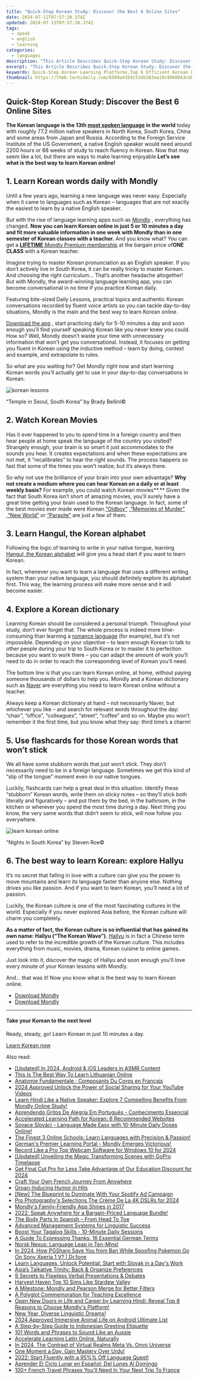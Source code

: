 ```yaml
---
title: "Quick-Step Korean Study: Discover the Best 6 Online Sites"
date: 2024-07-12T07:57:20.374Z
updated: 2024-07-13T07:57:20.374Z
tags:
  - speak
  - english
  - learning
categories:
  - languages
description: "This Article Describes Quick-Step Korean Study: Discover the Best 6 Online Sites"
excerpt: "This Article Describes Quick-Step Korean Study: Discover the Best 6 Online Sites"
keywords: Quick-Step Korean Learning Platforms,Top 6 Efficient Korean Language Websites,Ultimate Guide to Online Korean Studies,Comparing Effective Online Languages Resources for Korean,Essential Online Sites for Mastering the Korean Language,Best Online Korean Study Tools and Apps Reviewed,6 Leading Online Platforms for Faster Korean Learning
thumbnail: https://thmb.techidaily.com/6509a41b9c53db282ea10c9960943cd0bc0006742138202a2ce5d3d561a1baf2.jpg
---
```


## Quick-Step Korean Study: Discover the Best 6 Online Sites

 **The Korean language is the 13th [most spoken language](https://shop.mondly.com/affiliate.php?ACCOUNT=ATISTUDI&AFFILIATE=108875&PATH=https://www.mondly.com?AFFILIATE=108875) in the world** today with roughly 77.2 million native speakers in North Korea, South Korea, China and some areas from Japan and Russia. According to the Foreign Service Institute of the US Government, a native English speaker would need around 2200 hours or 88 weeks of study to reach fluency in Korean. Now that may seem like a lot, but there are ways to make learning enjoyable.**Let’s see what is the best way to learn Korean online!**

## 1\. Learn Korean words daily with Mondly

 Until a few years ago, learning a new language was never easy. Especially when it came to languages such as Korean – languages that are not exactly the easiest to learn by a native English speaker.

 But with the rise of language learning apps such as [Mondly](https://app.adjust.io/5ixfg4k?campaign=blog-post-id-3598&fallback=https%3A%2F%2Fapp.mondly.com?avangate%5Fsrc=blog-post-id-3598?mother%5Flang=en%5Fus?target%5Flang=ko&redirect%5Fandroid=https%3A%2F%2Fplay.google.com%2Fstore%2Fapps%2Fdetails%3Fid%3Dcom.atistudios.mondly.languages&redirect%5Fios=https%3A%2F%2Fitunes.apple.com%2Fapp%2Fid987873536&redirect%5Fmacos=https%3A%2F%2Fapp.mondly.com?avangate%5Fsrc=blog-post-id-3598?mother%5Flang=en%5Fus?target%5Flang=ko) , everything has changed. **Now you can learn Korean online in just 5 or 10 minutes a day and fit more valuable information in one week with Mondly than in one semester of Korean classes with a teacher.** And you know what? You can get a [**LIFETIME** Mondly Premium membership](https://app.adjust.io/5ixfg4k?campaign=blog-post-id-3598&fallback=https%3A%2F%2Fapp.mondly.com?avangate%5Fsrc=blog-post-id-3598?mother%5Flang=en%5Fus?target%5Flang=ko&redirect%5Fandroid=https%3A%2F%2Fplay.google.com%2Fstore%2Fapps%2Fdetails%3Fid%3Dcom.atistudios.mondly.languages&redirect%5Fios=https%3A%2F%2Fitunes.apple.com%2Fapp%2Fid987873536&redirect%5Fmacos=https%3A%2F%2Fapp.mondly.com?avangate%5Fsrc=blog-post-id-3598?mother%5Flang=en%5Fus?target%5Flang=ko) at the bargain price of**ONE CLASS** with a Korean teacher.

 Imagine trying to master Korean pronunciation as an English speaker. If you don’t actively live in South Korea, it can be really tricky to master Korean. And choosing the right curriculum… That’s another headache altogether! But with Mondly, the award-winning language learning app, you can become conversational in no time if you practice Korean daily.

 Featuring bite-sized Daily Lessons, practical topics and authentic Korean conversations recorded by fluent voice artists so you can tackle day-to-day situations, Mondly is the main and the best way to learn Korean online.

[Download the app](https://app.adjust.io/5ixfg4k?campaign=blog-post-id-3598&fallback=https%3A%2F%2Fapp.mondly.com?avangate%5Fsrc=blog-post-id-3598?mother%5Flang=en%5Fus?target%5Flang=ko&redirect%5Fandroid=https%3A%2F%2Fplay.google.com%2Fstore%2Fapps%2Fdetails%3Fid%3Dcom.atistudios.mondly.languages&redirect%5Fios=https%3A%2F%2Fitunes.apple.com%2Fapp%2Fid987873536&redirect%5Fmacos=https%3A%2F%2Fapp.mondly.com?avangate%5Fsrc=blog-post-id-3598?mother%5Flang=en%5Fus?target%5Flang=ko) , start practicing daily for 5-10 minutes a day and soon enough you’ll find yourself speaking Korean like you never knew you could. How so? Well, Mondly doesn’t waste your time with unnecessary information that won’t get you conversational. Instead, it focuses on getting you fluent in Korean using the inductive method – learn by doing, context and example, and extrapolate to rules.

 So what are you waiting for?‌ Get Mondly right now and start learning Korean words you’ll actually get to use in your day-to-day conversations in Korean.

![korean lessons](https://edge.mondly.com/blog/wp-content/uploads/2019/11/korean-lessons-1024x682.jpg "The Best Way To Learn Korean Online - 6 Brilliant Resources 2")

 “Temple in Seoul, South Korea” by Brady Bellini©

## 2\. Watch Korean Movies

 Has it ever happened to you to spend time in a foreign country and then hear people at home speak the language of the country you visited? Strangely enough, your brain is so smart it just accommodates to the sounds you hear. It creates expectations and when these expectations are not met, it “recalibrates” to hear the right sounds. The process happens so fast that some of the times you won’t realize, but it’s always there.

 So why not use the brilliance of your brain into your own advantage? **Why not create a medium where you can hear Korean on a daily or at least weekly basis?** For example, you could watch Korean movies**.** Given the fact that South Korea isn’t short of amazing movies, you’ll surely have a great time getting your brain used to the Korean language. In fact, some of the best movies ever made were Korean.[“Oldboy”](https://www.imdb.com/title/tt0364569/) ,[“Memories of Murder”](https://www.imdb.com/title/tt0353969/?ref%5F=nv%5Fsr%5F1?ref%5F=nv%5Fsr%5F1) ,[“New World”](https://www.imdb.com/title/tt2625030/?ref%5F=nv%5Fsr%5F4?ref%5F=nv%5Fsr%5F4) or [“Parasite”](https://www.imdb.com/title/tt6751668/?ref%5F=nv%5Fsr%5F1?ref%5F=nv%5Fsr%5F1) are just a few of them.

## 3\. Learn Hangul, the Korean alphabet

 Following the logic of learning to write in your native tongue, learning [Hangul, the Korean alphabet](https://shop.mondly.com/affiliate.php?ACCOUNT=ATISTUDI&AFFILIATE=108875&PATH=https://www.mondly.com?AFFILIATE=108875) will give you a head start if you want to learn Korean.

 In fact, whenever you want to learn a language that uses a different writing system than your native language, you should definitely explore its alphabet first. This way, the learning process will make more sense and it will become easier.

## 4\. Explore a Korean dictionary

 Learning Korean should be considered a personal triumph. Throughout your study, don’t ever forget that. The whole process is indeed more time-consuming than learning a [romance language](https://shop.mondly.com/affiliate.php?ACCOUNT=ATISTUDI&AFFILIATE=108875&PATH=https://www.mondly.com?AFFILIATE=108875) (for example), but it’s not impossible. Depending on your objective – to learn enough Korean to talk to other people during your trip to South Korea or to master it to perfection because you want to work there – you can adapt the amount of work you’ll need to do in order to reach the corresponding level of Korean you’ll need.

 The bottom line is that you can learn Korean online, at home, without paying someone thousands of dollars to help you. Mondly and a Korean dictionary such as [Naver](https://endic.naver.com/search.nhn?sLn=en&isOnlyViewEE=N&query=learn) are everything you need to learn Korean online without a teacher.

 Always keep a Korean dictionary at hand – not necessarily Naver, but whichever you like – and search for relevant words throughout the day: “chair”, “office”, “colleagues”, “street”, “coffee” and so on. Maybe you won’t remember it the first time, but you know what they say: third time’s a charm!

## 5\. Use flashcards for those Korean words that won’t stick

 We all have some stubborn words that just won’t stick. They don’t necessarily need to be in a foreign language. Sometimes we get this kind of “slip of the tongue” moment even in our native tongues.

 Luckily, flashcards can help a great deal in this situation. Identify these “stubborn” Korean words, write them on sticky notes – so they’ll stick both literally and figuratively – and put them by the bed, in the bathroom, in the kitchen or wherever you spend the most time during a day. Next thing you know, the very same words that didn’t seem to stick, will now follow you everywhere.

![learn korean online](https://edge.mondly.com/blog/wp-content/uploads/2019/11/learn-korean-online-1024x683.jpg "The Best Way To Learn Korean Online - 6 Brilliant Resources 3")

 “Nights in South Korea” by Steven Roe©

## 6\. The best way to learn Korean: explore Hallyu

 It’s no secret that falling in love with a culture can give you the power to move mountains and learn its language faster than anyone else. Nothing drives you like passion. And if you want to learn Korean, you’ll need a lot of passion.

 Luckily, the Korean culture is one of the most fascinating cultures in the world. Especially if you never explored Asia before, the Korean culture will charm you completely.

 **As a matter of fact, the Korean culture is so influential that has gained its own name: Hallyu (“The Korean Wave”).** [Hallyu](https://en.wikipedia.org/wiki/Korean%5FWave) is in fact a Chinese term used to refer to the incredible growth of the Korean culture. This includes everything from music, movies, drama, Korean cuisine to online games.

 Just look into it, discover the magic of Hallyu and soon enough you’ll love every minute of your Korean lessons with Mondly.

 And… that was it! Now you know what is the best way to learn Korean online.

* [Download Mondly](https://www.facebook.com/sharer/sharer.php?u=https%3A%2F%2Fwww.mondly.com%2Fblog%2Fthe-best-way-to-learn-korean-online-6-brilliant-resources%2F&t=The+Best+Way+to+Learn+Korean+Online+%E2%80%93+6+Brilliant+Resources "Share on Facebook")
* [Download Mondly](https://shop.mondly.com/affiliate.php?ACCOUNT=ATISTUDI&AFFILIATE=108875&PATH=https://www.mondly.com?AFFILIATE=108875)

---

#### **Take your Korean to the next level**

Ready, steady, go! Learn Korean in just 10 minutes a day.

[Learn Korean now](https://adjt.mondly.com/5ixfg4k?campaign=blog-post-id-3598&fallback=https%3A%2F%2Fapp.mondly.com%3Futm%5Fmedium%3Dblog%5Fblog-post-id-3598%26utm%5Fsource%3Dblog-post-id-3598&redirect%5Fmacos=https%3A%2F%2Fapp.mondly.com%3Futm%5Fmedium%3Dblog%5Fblog-post-id-3598%26utm%5Fsource%3Dblog-post-id-3598&redirect%5Fandroid=https%3A%2F%2Fplay.google.com%2Fstore%2Fapps%2Fdetails%3Fid%3Dcom.atistudios.mondly.languages%3Futm%5Fmedium%3Dblog%5Fblog-post-id-3598%26utm%5Fsource%3Dblog-post-id-3598&redirect%5Fios=https%3A%2F%2Fapps.apple.com%2Fapp%2Fapple-store%2Fid987873536%3Fpt%3D78954800%26ct%3Dblog-post-id-3598%26mt%3D8 "Learn Korean now")

<ins class="adsbygoogle"
     style="display:block"
     data-ad-format="autorelaxed"
     data-ad-client="ca-pub-7571918770474297"
     data-ad-slot="1223367746"></ins>



<ins class="adsbygoogle"
     style="display:block"
     data-ad-client="ca-pub-7571918770474297"
     data-ad-slot="8358498916"
     data-ad-format="auto"
     data-full-width-responsive="true"></ins>



<span class="atpl-alsoreadstyle">Also read:</span>
<div><ul>
<li><a href="https://facebook-record-videos.techidaily.com/updated-in-2024-android-and-ios-leaders-in-asmr-content/"><u>[Updated] In 2024, Android & iOS Leaders in ASMR Content</u></a></li>
<li><a href="https://mondly-stories.techidaily.com/1719581824178-this-is-the-best-way-to-learn-lithuanian-online/"><u>This Is The Best Way To Learn Lithuanian Online</u></a></li>
<li><a href="https://mondly-stories.techidaily.com/anatomie-fundamentale-composants-du-corps-en-francais/"><u>Anatomie Fundamentale : Composants Du Corps en Français</u></a></li>
<li><a href="https://youtube-help.techidaily.com/2024-approved-unlock-the-power-of-social-sharing-for-your-youtube-videos/"><u>2024 Approved  Unlock the Power of Social Sharing for Your YouTube Videos</u></a></li>
<li><a href="https://mondly-stories.techidaily.com/1719580284583-learn-hindi-like-a-native-speaker-explore-7-compelling-benefits-from-mondly-online-study/"><u>Learn Hindi Like a Native Speaker: Explore 7 Compelling Benefits From Mondly Online Study!</u></a></li>
<li><a href="https://mondly-stories.techidaily.com/aprendendo-gritos-de-alegria-em-portugues-conhecimento-essencial/"><u>Aprendendo Gritos De Alegria Em Português - Conhecimento Essencial</u></a></li>
<li><a href="https://mondly-stories.techidaily.com/accelerated-learning-path-for-korean-6-recommended-websites/"><u>Accelerated Learning Path for Korean: 6 Recommended Websites</u></a></li>
<li><a href="https://mondly-stories.techidaily.com/1719576482297-sovace-slovaci-language-made-easy-with-10-minute-daily-doses-online/"><u>Sovace Slováci - Language Made Easy with 10-Minute Daily Doses Online!</u></a></li>
<li><a href="https://mondly-stories.techidaily.com/1719579187330-the-finest-3-online-schools-learn-languages-with-precision-and-passion/"><u>The Finest 3 Online Schools: Learn Languages with Precision & Passion!</u></a></li>
<li><a href="https://mondly-stories.techidaily.com/1719579183296-germans-premier-learning-portal-mondly-emerges-victorious/"><u>German's Premier Learning Portal - Mondly Emerges Victorious!</u></a></li>
<li><a href="https://video-creation-software.techidaily.com/record-like-a-pro-top-webcam-software-for-windows-10-for-2024/"><u>Record Like a Pro Top Webcam Software for Windows 10 for 2024</u></a></li>
<li><a href="https://some-tips.techidaily.com/updated-unveiling-the-magic-transforming-scenes-with-gopro-timelapse/"><u>[Updated] Unveiling the Magic  Transforming Scenes with GoPro Timelapse</u></a></li>
<li><a href="https://video-ai-editor.techidaily.com/get-final-cut-pro-for-less-take-advantage-of-our-education-discount-for-2024/"><u>Get Final Cut Pro for Less Take Advantage of Our Education Discount for 2024</u></a></li>
<li><a href="https://mondly-stories.techidaily.com/1719577194689-craft-your-own-french-journey-from-anywhere/"><u>Craft Your Own French Journey From Anywhere</u></a></li>
<li><a href="https://youtube-videos.techidaily.com/groan-inducing-humor-in-hits/"><u>Groan-Inducing Humor in Hits</u></a></li>
<li><a href="https://some-skills.techidaily.com/new-the-blueprint-to-dominate-with-your-spotify-ad-campaign/"><u>[New] The Blueprint to Dominate With Your Spotify Ad Campaign</u></a></li>
<li><a href="https://extra-skills.techidaily.com/pro-photographys-selections-the-creme-de-la-4k-dslrs-for-2024/"><u>Pro Photography's Selections  The Crème De La 4K DSLRs for 2024</u></a></li>
<li><a href="https://mondly-stories.techidaily.com/1719579073886-mondlys-family-friendly-app-shines-in-2017/"><u>Mondly's Family-Friendly App Shines in 2017</u></a></li>
<li><a href="https://mondly-stories.techidaily.com/1719578225825-2022-speak-anywhere-for-a-bargain-priced-language-bundle/"><u>2022: Speak Anywhere for a Bargain-Priced Language Bundle!</u></a></li>
<li><a href="https://mondly-stories.techidaily.com/1719581019140-the-body-parts-in-spanish-from-head-to-toe/"><u>The Body Parts In Spanish – From Head To Toe</u></a></li>
<li><a href="https://mondly-stories.techidaily.com/advanced-management-systems-for-linguistic-success/"><u>Advanced Management Systems for Linguistic Success</u></a></li>
<li><a href="https://mondly-stories.techidaily.com/1719580015126-boost-your-tagalog-skills-10-minute-daily-sessions/"><u>Boost Your Tagalog Skills - 10-Minute Daily Sessions</u></a></li>
<li><a href="https://mondly-stories.techidaily.com/a-guide-to-expressing-thanks-16-essential-german-terms/"><u>A Guide To Expressing Thanks: 16 Essential German Terms</u></a></li>
<li><a href="https://mondly-stories.techidaily.com/1719576349752-norsk-nexus-language-leap-in-ten-mins/"><u>Norsk Nexus: Language Leap in Ten-Mins!</u></a></li>
<li><a href="https://android-pokemon-go.techidaily.com/in-2024-how-pgsharp-save-you-from-ban-while-spoofing-pokemon-go-on-sony-xperia-1-v-drfone-by-drfone-virtual-android/"><u>In 2024, How PGSharp Save You from Ban While Spoofing Pokemon Go On Sony Xperia 1 V? | Dr.fone</u></a></li>
<li><a href="https://mondly-stories.techidaily.com/1719575464700-learn-languages-unlock-potential-start-with-slovak-in-a-days-work/"><u>Learn Languages, Unlock Potential: Start with Slovak in a Day's Work</u></a></li>
<li><a href="https://mondly-stories.techidaily.com/asias-talkative-trinity-back-and-organize-preferences/"><u>Asia’s Talkative Trinity: Back & Organize Preferences</u></a></li>
<li><a href="https://mondly-stories.techidaily.com/9-secrets-to-flawless-verbal-presentations-and-debates/"><u>9 Secrets to Flawless Verbal Presentations & Debates</u></a></li>
<li><a href="https://video-capture.techidaily.com/harvest-haven-top-10-sims-like-stardew-valley/"><u>Harvest Haven  Top 10 Sims Like Stardew Valley</u></a></li>
<li><a href="https://mondly-stories.techidaily.com/a-milestone-mondly-and-pearson-merge-for-better-filters/"><u>A Milestone: Mondly and Pearson Merge for Better Filters</u></a></li>
<li><a href="https://mondly-stories.techidaily.com/a-polyglot-commemoration-for-teaching-excellence/"><u>A Polyglot Commemoration for Teaching Excellence</u></a></li>
<li><a href="https://mondly-stories.techidaily.com/1719579057583-open-new-doors-in-life-and-career-by-learning-hindi-reveal-top-8-reasons-to-choose-mondlys-platform/"><u>Open New Doors in Life and Career by Learning Hindi: Reveal Top 8 Reasons to Choose Mondly's Platform!</u></a></li>
<li><a href="https://mondly-stories.techidaily.com/1719577214649-new-year-diverse-linguistic-dreams/"><u>New Year, Diverse Linguistic Dreams!</u></a></li>
<li><a href="https://video-screen-grab.techidaily.com/2024-approved-immersive-animal-life-on-android-ultimate-list/"><u>2024 Approved  Immersive Animal Life on Android  Ultimate List</u></a></li>
<li><a href="https://mondly-stories.techidaily.com/a-step-by-step-guide-to-indonesian-greeting-etiquette/"><u>A Step-by-Step Guide to Indonesian Greeting Etiquette</u></a></li>
<li><a href="https://mondly-stories.techidaily.com/101-words-and-phrases-to-sound-like-an-aussie/"><u>101 Words and Phrases to Sound Like an Aussie</u></a></li>
<li><a href="https://mondly-stories.techidaily.com/accelerate-learning-latin-online-naturally/"><u>Accelerate Learning Latin Online, Naturally</u></a></li>
<li><a href="https://some-skills.techidaily.com/in-2024-the-contrast-of-virtual-realms-meta-vs-omni-universe/"><u>In 2024, The Contrast of Virtual Realms  Meta Vs. Omni Universe</u></a></li>
<li><a href="https://mondly-stories.techidaily.com/1719577505926-one-moment-a-day-gain-mastery-over-urdu/"><u>One Moment a Day, Gain Mastery Over Urdu!</u></a></li>
<li><a href="https://mondly-stories.techidaily.com/1719576468399-2022-start-fluently-with-a-95-off-language-quest/"><u>2022: Start Fluently with a 95%% Off Language Quest!</u></a></li>
<li><a href="https://mondly-stories.techidaily.com/aprender-el-ciclo-lunar-en-espanol-del-lunes-al-domingo/"><u>Aprender El Ciclo Lunar en Español: Del Lunes Al Domingo</u></a></li>
<li><a href="https://mondly-stories.techidaily.com/100plus-french-travel-phrases-youll-need-in-your-next-trip-to-france/"><u>100+ French Travel Phrases You'll Need In Your Next Trip To France</u></a></li>
</ul></div>
